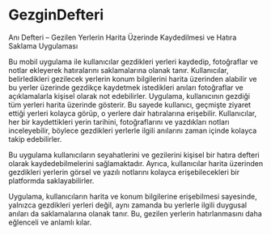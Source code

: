 # GezginDefteri
 Anı Defteri – Gezilen Yerlerin Harita Üzerinde Kaydedilmesi ve Hatıra Saklama Uygulaması

Bu mobil uygulama ile kullanıcılar gezdikleri yerleri kaydedip, fotoğraflar ve notlar ekleyerek hatıralarını saklamalarına olanak tanır. Kullanıcılar, belirledikleri gezilecek yerlerin konum bilgilerini harita üzerinden alabilir ve bu yerler üzerinde gezdikçe kaydetmek istedikleri anıları fotoğraflar ve açıklamalarla kişisel olarak not edebilirler.
Uygulama, kullanıcının gezdiği tüm yerleri harita üzerinde gösterir. Bu sayede kullanıcı, geçmişte ziyaret ettiği yerleri kolayca görüp, o yerlere dair hatıralarına erişebilir.
Kullanıcılar, her bir kaydettikleri yerin tarihini, fotoğraflarını ve yazdıkları notları inceleyebilir, böylece gezdikleri yerlerle ilgili anılarını zaman içinde kolayca takip edebilirler.
 
Bu uygulama kullanıcıların seyahatlerini ve gezilerini kişisel bir hatıra defteri olarak kaydedebilmelerini sağlamaktadır. Ayrıca, kullanıcılar harita üzerinden gezdikleri yerlerin görsel ve yazılı notlarını kolayca erişebilecekleri bir platformda saklayabilirler.

Uygulama, kullanıcıların harita ve konum bilgilerine erişebilmesi sayesinde, yalnızca gezdikleri yerleri değil, aynı zamanda bu yerlerle ilgili duygusal anıları da saklamalarına olanak tanır. Bu, gezilen yerlerin hatırlanmasını daha eğlenceli ve anlamlı kılar.

